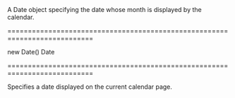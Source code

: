 <!--**
/*-------------------------------------------
    Auto-generated file. Do not modify.
-------------------------------------------

**-->
<!--d-->A Date object specifying the date whose month is displayed by the calendar.<!--/d-->
===========================================================================
<!--hidden--><!--/hidden-->
<!--default-->new Date()<!--/default-->
<!--type-->Date<!--/type-->
===========================================================================

<!--shortDescription-->
Specifies a date displayed on the current calendar page.
<!--/shortDescription-->

<!--fullDescription-->

<!--/fullDescription-->